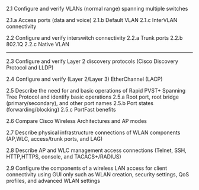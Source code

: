 
2.1 Configure and verify VLANs (normal range) spanning multiple switches

2.1.a Access ports (data and voice)
2.1.b Default VLAN
2.1.c InterVLAN connectivity

2.2 Configure and verify interswitch connectivity
2.2.a Trunk ports
2.2.b 802.1Q
2.2.c Native VLAN

----
2.3 Configure and verify Layer 2 discovery protocols (Cisco Discovery Protocol and LLDP)

2.4 Configure and verify (Layer 2/Layer 3) EtherChannel (LACP)

2.5 Describe the need for and basic operations of Rapid PVST+ Spanning Tree Protocol and identify basic operations
2.5.a Root port, root bridge (primary/secondary), and other port names
2.5.b Port states (forwarding/blocking)
2.5.c PortFast benefits

2.6 Compare Cisco Wireless Architectures and AP modes

2.7 Describe physical infrastructure connections of WLAN components (AP,WLC, access/trunk ports, and LAG)

2.8 Describe AP and WLC management access connections (Telnet, SSH, HTTP,HTTPS, console, and TACACS+/RADIUS)

2.9 Configure the components of a wireless LAN access for client connectivity using GUI only such as WLAN creation, security settings, QoS profiles, and advanced WLAN settings